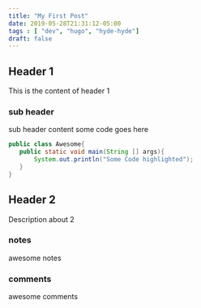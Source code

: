 ```yaml
---
title: "My First Post"
date: 2019-05-28T21:31:12-05:00
tags : [ "dev", "hugo", "hyde-hyde"]
draft: false
---
```


## Header 1
This is the content of header 1

### sub header
 sub header content
 some code goes here 
 ```java
 public class Awesome{
    public static void main(String [] args){
        System.out.println("Some Code highlighted");
    }
 }
 ```
## Header 2
Description about 2
### notes
awesome notes
### comments
awesome comments
